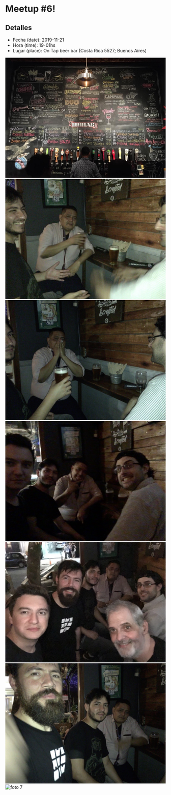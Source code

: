 # Meetup #6!

## Detalles
* Fecha (date): 2019-11-21
* Hora (time): 19-01hs
* Lugar (place): On Tap beer bar (Costa Rica 5527; Buenos Aires)

![foto 1](https://github.com/bsdar/multimedia/blob/master/photos/20191121_1.jpg)
![foto 2](https://github.com/bsdar/multimedia/blob/master/photos/20191121_2.jpg)
![foto 3](https://github.com/bsdar/multimedia/blob/master/photos/20191121_3.jpg)
![foto 4](https://github.com/bsdar/multimedia/blob/master/photos/20191121_4.jpg)
![foto 5](https://github.com/bsdar/multimedia/blob/master/photos/20191121_5.jpg)
![foto 6](https://github.com/bsdar/multimedia/blob/master/photos/20191121_6.jpg)
![foto 7](https://github.com/bsdar/multimedia/blob/master/photos/20191121_7.gif)
